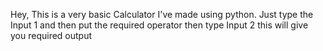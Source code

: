 Hey,
This is a very basic Calculator I've made using python.
Just type the Input 1 and then put the required operator then type Input 2 this will give you required output
